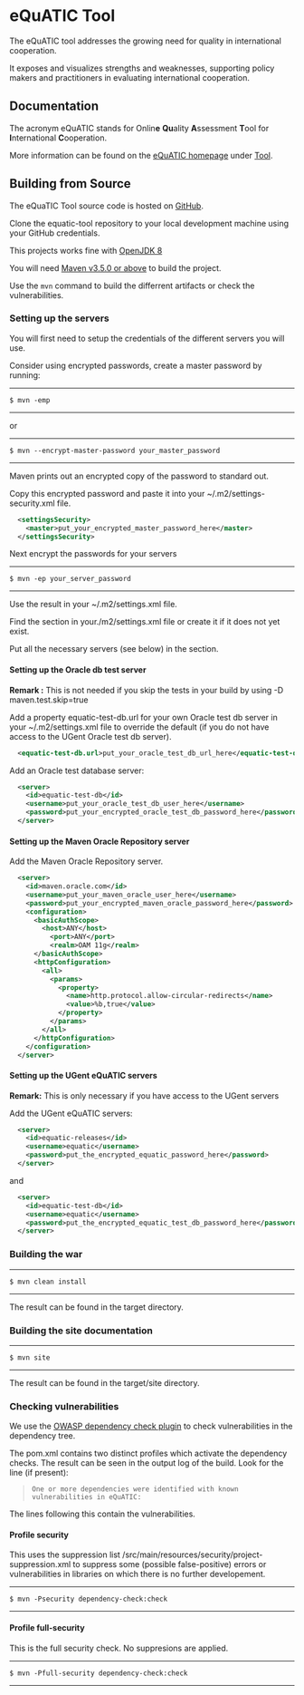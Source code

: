 eQuATIC Tool
============

The eQuATIC tool addresses the growing need for quality in international cooperation.

It exposes and visualizes strengths and weaknesses, supporting policy makers and practitioners
in evaluating international cooperation.

Documentation
--------------
The acronym eQuATIC stands for Onlin**e** **Qu**ality **A**ssessment **T**ool for **I**nternational **C**ooperation.

More information can be found on the [eQuATIC homepage](http://www.equatic.ugent.be/ "eQuATIC Homepage")
under [Tool](http://www.equatic.ugent.be/tool/ "eQuATIC - Tool").

Building from Source
--------------------
The eQuaTIC Tool source code is hosted on [GitHub](https://github.com/equatic/equatic-tool
 "equatic-tool on github.com"). 

Clone the equatic-tool repository to your local development machine using your GitHub credentials.

This projects works fine with [OpenJDK 8](https://openjdk.java.net/projects/jdk8/ "OpenJDK8 Homepage")

You will need [Maven v3.5.0 or above](https://maven.apache.org/run-maven/index.html) to build the project.

Use the `mvn` command to build the differrent artifacts or check the vulnerabilities.

### Setting up the servers

You will first need to setup the credentials of the different servers you will use.

Consider using encrypted passwords, create a master password by running:

----
    $ mvn -emp
----

or

----
    $ mvn --encrypt-master-password your_master_password
----

Maven prints out an encrypted copy of the password to standard out.

Copy this encrypted password and paste it into your ~/.m2/settings-security.xml file.

```xml
  <settingsSecurity>
    <master>put_your_encrypted_master_password_here</master>
  </settingsSecurity>
```

Next encrypt the passwords for your servers

----
    $ mvn -ep your_server_password
----

Use the result in your ~/.m2/settings.xml file.

Find the <servers> section in your./m2/settings.xml file or create it if it does not yet exist.

Put all the necessary servers (see below) in the <servers> section.

#### Setting up the Oracle db test server

**Remark :** This is not needed if you skip the tests in your build by using -D maven.test.skip=true

Add a property equatic-test-db.url for your own Oracle test db server in your ~/.m2/settings.xml file to
override the default (if you do not have access to the UGent Oracle test db server).

```xml
  <equatic-test-db.url>put_your_oracle_test_db_url_here</equatic-test-db.url>
```

Add an Oracle test database server:

```xml
  <server>
    <id>equatic-test-db</id>
    <username>put_your_oracle_test_db_user_here</username>
    <password>put_your_encrypted_oracle_test_db_password_here</password>
  </server>
```

#### Setting up the Maven Oracle Repository server
 
Add the Maven Oracle Repository server.

```xml
  <server>
    <id>maven.oracle.com</id>
    <username>put_your_maven_oracle_user_here</username>
    <password>put_your_encrypted_maven_oracle_password_here</password>
    <configuration>
      <basicAuthScope>
        <host>ANY</host>
          <port>ANY</port>
          <realm>OAM 11g</realm>
      </basicAuthScope>
      <httpConfiguration>
        <all>
          <params>
            <property>
              <name>http.protocol.allow-circular-redirects</name>
              <value>%b,true</value>
            </property>
          </params>
        </all>
      </httpConfiguration>
    </configuration>
  </server>
```

#### Setting up the UGent eQuATIC servers
 
**Remark:**  This is only necessary if you have access to the UGent servers
 
Add the UGent eQuATIC servers:
 
```xml
  <server>
    <id>equatic-releases</id>
    <username>equatic</username>
    <password>put_the_encrypted_equatic_password_here</password>
  </server>    
```
 
and

```xml
  <server>
    <id>equatic-test-db</id>
    <username>equatic</username>
    <password>put_the_encrypted_equatic_test_db_password_here</password>
  </server>
```
 
### Building the war

----
	$ mvn clean install
----

The result can be found in the target directory.

### Building the site documentation

----
	$ mvn site
----

The result can be found in the target/site directory.

### Checking vulnerabilities

We use the [OWASP dependency check plugin](https://jeremylong.github.io/DependencyCheck/index.html)
to check vulnerabilities in the dependency tree.

The pom.xml contains two distinct profiles which activate the dependency checks.
The result can be seen in the output log of the build.
Look for the line (if present):

>`One or more dependencies were identified with known vulnerabilities in eQuATIC:`

The lines following this contain the vulnerabilities.

#### Profile security
 
This uses the suppression list /src/main/resources/security/project-suppression.xml to suppress
some (possible false-positive) errors or vulnerabilities in libraries on which there is no
 further developement.

----
	$ mvn -Psecurity dependency-check:check
----

#### Profile full-security
 
 This is the full security check. No suppresions are applied.
 
----
	$ mvn -Pfull-security dependency-check:check
----